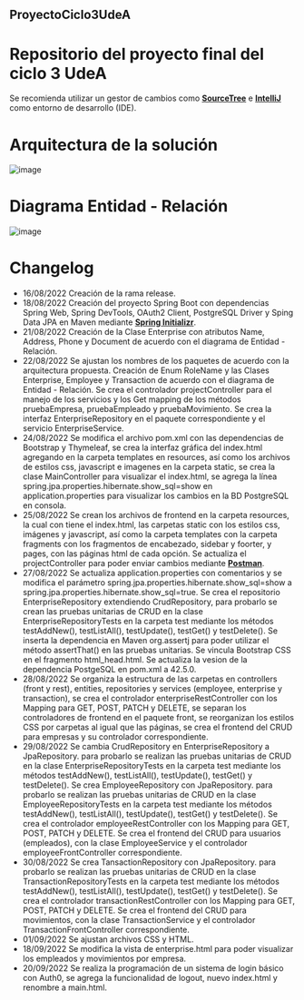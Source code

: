 ## ProyectoCiclo3UdeA
# Repositorio del proyecto final del ciclo 3 UdeA
Se recomienda utilizar un gestor de cambios como [**SourceTree**](https://www.sourcetreeapp.com/ "SourceTree") e [**IntelliJ**](https://www.jetbrains.com/es-es/idea/download/#section=windows "IntelliJ") como entorno de desarrollo (IDE).

# Arquitectura de la solución
![image](https://user-images.githubusercontent.com/6804880/186027115-c20e3f8a-8fe7-436b-94b2-ff03dfd6b042.png)

# Diagrama Entidad - Relación
![image](https://user-images.githubusercontent.com/6804880/186027264-a1bf5b7a-f8ed-4a51-9d7c-47d5fa232028.png)

# Changelog

- 16/08/2022 Creación de la rama release.
- 18/08/2022 Creación del proyecto Spring Boot con dependencias Spring Web, Spring DevTools, OAuth2 Client, PostgreSQL Driver y Sping Data JPA en Maven mediante [**Spring Initializr**](https://start.spring.io "Spring Initializr").
- 21/08/2022 Creación de la Clase Enterprise con atributos Name, Address, Phone y Document de acuerdo con el diagrama de Entidad - Relación.
- 22/08/2022 Se ajustan los nombres de los paquetes de acuerdo con la arquitectura propuesta. Creación de Enum RoleName y las Clases Enterprise, Employee y Transaction de acuerdo con el diagrama de Entidad - Relación. Se crea el controlador projectController para el manejo de los servicios y los Get mapping de los métodos pruebaEmpresa, pruebaEmpleado y pruebaMovimiento. Se crea la interfaz EnterpriseRepository en el paquete correspondiente y el servicio EnterpriseService.
- 24/08/2022 Se modifica el archivo pom.xml con las dependencias de Bootstrap y Thymeleaf, se crea la interfaz gráfica del index.html agregando en la carpeta templates en resources, así como los archivos de estilos css, javascript e imagenes en la carpeta static, se crea la clase MainController para visualizar el index.html, se agrega la línea spring.jpa.properties.hibernate.show_sql=show en application.properties para visualizar los cambios en la BD PostgreSQL en consola.
- 25/08/2022 Se crean los archivos de frontend en la carpeta resources, la cual con tiene el index.html, las carpetas static con los estilos css, imágenes y javascript, así como la carpeta templates con la carpeta fragments con los fragmentos de encabezado, sidebar y foorter, y pages, con las páginas html de cada opción. Se actualiza el projectController para poder enviar cambios mediante [**Postman**](https://www.postman.com/ "Postman").
- 27/08/2022 Se actualiza application.properties con comentarios y se modifica el parámetro spring.jpa.properties.hibernate.show_sql=show a spring.jpa.properties.hibernate.show_sql=true. Se crea el repositorio EnterpriseRepository extendiendo CrudRepository, para probarlo se crean las pruebas unitarias de CRUD en la clase EnterpriseRepositoryTests en la carpeta test mediante los métodos testAddNew(), testListAll(), testUpdate(), testGet() y testDelete(). Se inserta la dependencia en Maven <groupId>org.assertj</groupId> para poder utilizar el método assertThat() en las pruebas unitarias. Se vincula Bootstrap CSS en el fragmento html_head.html. Se actualiza la vesion de la dependencia PostgeSQL en pom.xml a 42.5.0.
- 28/08/2022 Se organiza la estructura de las carpetas en controllers (front y rest), entities, repositories y services (employee, enterprise y transaction), se crea el controlador enterpriseRestController con los Mapping para GET, POST, PATCH y DELETE, se separan los controladores de frontend en el paquete front, se reorganizan los estilos CSS por carpetas al igual que las páginas, se crea el frontend del CRUD para empresas y su controlador correspondiente.
- 29/08/2022 Se cambia CrudRepository en EnterpriseRepository a JpaRepository. para probarlo se realizan las pruebas unitarias de CRUD en la clase EnterpriseRepositoryTests en la carpeta test mediante los métodos testAddNew(), testListAll(), testUpdate(), testGet() y testDelete(). Se crea EmployeeRepository con JpaRepository. para probarlo se realizan las pruebas unitarias de CRUD en la clase EmployeeRepositoryTests en la carpeta test mediante los métodos testAddNew(), testListAll(), testUpdate(), testGet() y testDelete(). Se crea el controlador employeeRestController con los Mapping para GET, POST, PATCH y DELETE. Se crea el frontend del CRUD para usuarios (empleados), con la clase EmployeeService y el controlador employeeFrontController correspondiente.
- 30/08/2022 Se crea TansactionRepository con JpaRepository. para probarlo se realizan las pruebas unitarias de CRUD en la clase TransactionRepositoryTests en la carpeta test mediante los métodos testAddNew(), testListAll(), testUpdate(), testGet() y testDelete(). Se crea el controlador transactionRestController con los Mapping para GET, POST, PATCH y DELETE. Se crea el frontend del CRUD para movimientos, con la clase TransactionService y el controlador TransactionFrontController correspondiente.
- 01/09/2022 Se ajustan archivos CSS y HTML.
- 18/09/2022 Se modifica la vista de enterprise.html para poder visualizar los empleados y movimientos por empresa.
- 20/09/2022 Se realiza la programación de un sistema de login básico con Auth0, se agrega la funcionalidad de logout, nuevo index.html y renombre a main.html.